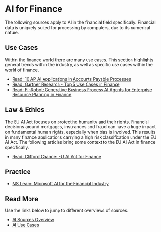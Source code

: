 # AI for Finance

The following sources apply to AI in the financial field specifically. Financial data is 
uniquely suited for processing by computers, due to its numerical nature.


## Use Cases

Within the finance world there are many use cases. This section highlights general 
trends within the industry, as well as specific use cases within the world of finance.

- [Read: 10 AP AI Applications in Accounts Payable Processes](https://research.aimultiple.com/ap-ai/)
- [Read: Gartner Research - Top 5 Use Cases in Finance](https://www.gartner.com/en/newsroom/press-releases/2022-10-13-gartner-identifies-5-top-use-cases-for-ai-in-corporate-finance)
- [Read: FinRobot: Generative Business Process AI Agents for Enterprise Resource Planning in Finance](https://arxiv.org/abs/2506.01423)

## Law & Ethics

The EU AI Act focuses on protecting humanity and their rights. Financial decisions 
around mortgages, insurances and fraud can have a huge impact on fundamental human rights, 
especially when bias is involved. This results in many finance applications carrying a high risk 
classification under the EU AI Act. The following articles bring some context to the EU AI Act in 
finance specifically.

- [Read: Clifford Chance: EU AI Act for Finance](https://www.cliffordchance.com/content/dam/cliffordchance/briefings/2021/09/impact-of-the-new-eu-ai-regulation-on-financial-sector-firms.pdf)

## Practice

- [MS Learn: Microsoft AI for the Financial Industry](https://learn.microsoft.com/en-us/training/paths/discover-microsoft-ai-leaders-financial-industry/)

## Read More

Use the links below to jump to different overviews of sources.

- [AI Sources Overview](AI_sources.md)
- [AI Use Cases](AI_use_cases.md)